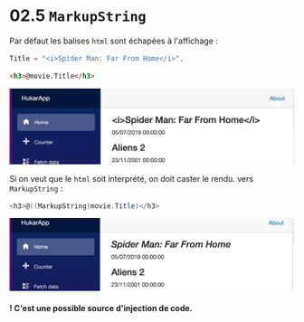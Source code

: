 # 02.5 `MarkupString`

Par défaut les balises `html` sont échapées à l'affichage :

```cs
Title = "<i>Spider Man: Far From Home</i>",
```

```html
<h3>@movie.Title</h3>
```

<img src="assets/escaped-html-tag-italic.png" alt="escaped-html-tag-italic" style="zoom:50%;" />

Si on veut que le `html` soit interprété, on doit caster le rendu. vers `MarkupString` :

```cs
<h3>@((MarkupString)movie.Title)</h3>
```

<img src="assets/markup-string-cast-html.png" alt="markup-string-cast-html" style="zoom:50%;" />

#### ! C'est une possible source d'injection de code.

